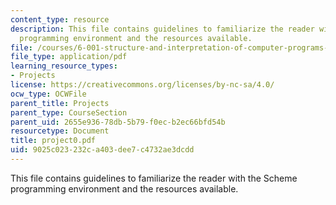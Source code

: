 ```yaml
---
content_type: resource
description: This file contains guidelines to familiarize the reader with the Scheme
  programming environment and the resources available.
file: /courses/6-001-structure-and-interpretation-of-computer-programs-spring-2005/9025c023232ca403dee7c4732ae3dcdd_project0.pdf
file_type: application/pdf
learning_resource_types:
- Projects
license: https://creativecommons.org/licenses/by-nc-sa/4.0/
ocw_type: OCWFile
parent_title: Projects
parent_type: CourseSection
parent_uid: 2655e936-78db-5b79-f0ec-b2ec66bfd54b
resourcetype: Document
title: project0.pdf
uid: 9025c023-232c-a403-dee7-c4732ae3dcdd
---
```

This file contains guidelines to familiarize the reader with the Scheme programming environment and the resources available.